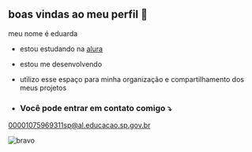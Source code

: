 ## boas vindas ao meu perfil 🍒

meu nome é eduarda

- estou estudando na [alura](https://www.alura.com.br)
- estou me desenvolvendo
- utilizo esse espaço para minha organização e compartilhamento dos meus projetos

- ### Você pode entrar em contato comigo ⤵️



00001075969311sp@al.educacao.sp.gov.br

![bravo](https://tenor.com/pt-BR/view/annoyed-angry-disappointed-sad-mad-gif-17333624)
